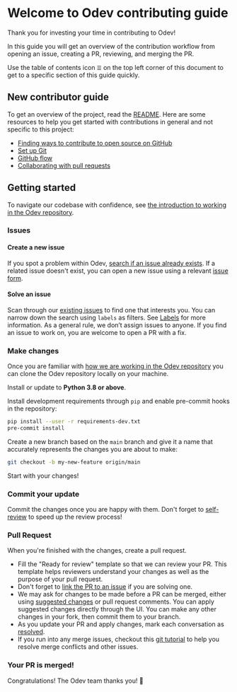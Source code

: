 # Welcome to Odev contributing guide

Thank you for investing your time in contributing to Odev!

In this guide you will get an overview of the contribution workflow from opening an issue, creating a PR, reviewing, and
merging the PR.

Use the table of contents icon `☰` on the top left corner of this document to get to a specific section of this guide
quickly.

## New contributor guide

To get an overview of the project, read the [README](../README.md). Here are some resources to help you get started with
contributions in general and not specific to this project:

-   [Finding ways to contribute to open source on GitHub](https://docs.github.com/en/get-started/exploring-projects-on-github/finding-ways-to-contribute-to-open-source-on-github)
-   [Set up Git](https://docs.github.com/en/get-started/quickstart/set-up-git)
-   [GitHub flow](https://docs.github.com/en/get-started/quickstart/github-flow)
-   [Collaborating with pull requests](https://docs.github.com/en/github/collaborating-with-pull-requests)

## Getting started

To navigate our codebase with confidence, see
[the introduction to working in the Odev repository](./docs/contributing/working-in-odev-repository.md).

### Issues

#### Create a new issue

If you spot a problem within Odev,
[search if an issue already exists](https://docs.github.com/en/search-github/searching-on-github/searching-issues-and-pull-requests#search-by-the-title-body-or-comments).
If a related issue doesn't exist, you can open a new issue using a relevant
[issue form](https://github.com/odoo-ps/odev/new/choose).

#### Solve an issue

Scan through our [existing issues](https://github.com/odoo-ps/odev/issues) to find one that interests you. You can
narrow down the search using `labels` as filters. See [Labels](./docs/contributing/labels.md) for more information. As a
general rule, we don’t assign issues to anyone. If you find an issue to work on, you are welcome to open a PR with a
fix.

### Make changes

Once you are familiar with
[how we are working in the Odev repository](./docs/contributing/working-in-odev-repository.md) you can clone the Odev
repository locally on your machine.

Install or update to **Python 3.8 or above**.

Install development requirements through `pip` and enable pre-commit hooks in the repository:

```sh
pip install --user -r requirements-dev.txt
pre-commit install
```

Create a new branch based on the `main` branch and give it a name that accurately represents the changes you are about
to make:

```sh
git checkout -b my-new-feature origin/main
```

Start with your changes!

### Commit your update

Commit the changes once you are happy with them. Don't forget to [self-review](./docs/contributing/self-review.md) to
speed up the review process!

### Pull Request

When you're finished with the changes, create a pull request.

-   Fill the "Ready for review" template so that we can review your PR. This template helps reviewers understand your
    changes as well as the purpose of your pull request.
-   Don't forget to
    [link the PR to an issue](https://docs.github.com/en/issues/tracking-your-work-with-issues/linking-a-pull-request-to-an-issue)
    if you are solving one.
-   We may ask for changes to be made before a PR can be merged, either using
    [suggested changes](https://docs.github.com/en/pull-requests/collaborating-with-pull-requests/reviewing-changes-in-pull-requests/incorporating-feedback-in-your-pull-request)
    or pull request comments. You can apply suggested changes directly through the UI. You can make any other changes in
    your fork, then commit them to your branch.
-   As you update your PR and apply changes, mark each conversation as
    [resolved](https://docs.github.com/en/pull-requests/collaborating-with-pull-requests/reviewing-changes-in-pull-requests/commenting-on-a-pull-request#resolving-conversations).
-   If you run into any merge issues, checkout this [git tutorial](https://github.com/skills/resolve-merge-conflicts) to
    help you resolve merge conflicts and other issues.

### Your PR is merged!

Congratulations! The Odev team thanks you! :tada:
